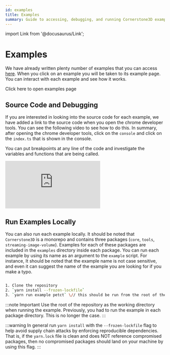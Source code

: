 ```yaml
---
id: examples
title: Examples
summary: Guide to accessing, debugging, and running Cornerstone3D example applications, with instructions for local development and source code exploration
---
```


import Link from '@docusaurus/Link';

# Examples

We have already written plenty number of examples that you can access [here](/docs/examples).
When you click on an example you will be taken to its example page. You can interact
with each example and see how it works.

<Link to="/docs/examples">
    <div id="open-example-button">
        Click here to open examples page
    </div>
</Link>

## Source Code and Debugging

If you are interested in looking into the source code for each example, we have added a link to the source code
when you open the chrome developer tools. You can see the following video to see how to do this. In summary,
after opening the chrome developer tools, click on the `console` and click on the `index.ts` that is
shown in the console.

You can put breakpoints at any line of the code and investigate the variables and functions that are
being called.

<!-- /For some reason vimeo gives CORS errors for embed -->
<div style={{padding:"56.25% 0 0 0", position:"relative"}}>
    <iframe src="https://player.vimeo.com/video/843234360?h=06d45e5a5f&amp;badge=0&amp;autopause=0&amp;player_id=0&amp;app_id=58479&amp;dnt=1"
    frameBorder="0" allow="cross-origin-isolated" allowFullScreen style= {{ position:"absolute",top:0,left:0,width:"100%",height:"100%"}} title="Examples"></iframe>
</div>

## Run Examples Locally

You can also run each example locally. It should be noted that `Cornerstone3D` is a
monorepo and contains three packages (`core`, `tools`, `streaming-image-volume`). Examples
for each of these packages are included in the `examples` directory inside each package.
You can run each example by using its name as an argument to the `example` script. For instance,
It should be noted that the example name is not case sensitive, and even it can
suggest the name of the example you are looking for if you make a typo.

```bash

1. Clone the repository
2. `yarn install --frozen-lockfile`
3. `yarn run example petct` \// this should be run from the root of the repository

```

:::note Important
Use the root of the repository as the working directory when running the example.
Previously, you had to run the example in each package directory. This is no longer the case.
:::

:::warning
In general run `yarn install` with the `--frozen-lockfile` flag to help avoid
supply chain attacks by enforcing reproducible dependencies. That is, if the
`yarn.lock` file is clean and does NOT reference compromised packages, then
no compromised packages should land on your machine by using this flag.
:::
